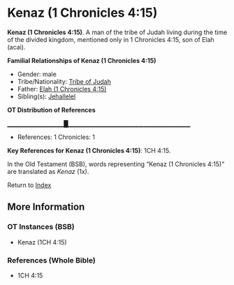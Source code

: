 # Kenaz (1 Chronicles 4:15)
**Kenaz (1 Chronicles 4:15)**. 
A man of the tribe of Judah living during the time of the divided kingdom, mentioned only in 1 Chronicles 4:15, son of Elah (acai). 




**Familial Relationships of Kenaz (1 Chronicles 4:15)**


* Gender: male
* Tribe/Nationality: [Tribe of Judah](../../../groups/md/acai/Judah.md)
* Father: [Elah (1 Chronicles 4:15)](Elah.4.md)
* Sibling(s): [Jehallelel](Jehallelel.md)


**OT Distribution of References**

▁▁▁▁▁▁▁▁▁▁▁▁█▁▁▁▁▁▁▁▁▁▁▁▁▁▁▁▁▁▁▁▁▁▁▁▁▁▁
* References: 1 Chronicles: 1



**Key References for Kenaz (1 Chronicles 4:15)**: 
1CH 4:15. 


In the Old Testament (BSB), words representing “Kenaz (1 Chronicles 4:15)” are translated as 
*Kenaz* (1x). 




Return to [Index](00-Index.md)

## More Information

### OT Instances (BSB)

* Kenaz (1CH 4:15)



### References (Whole Bible)

* 1CH 4:15



